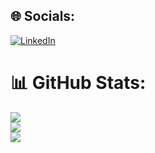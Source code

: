 ## 🌐 Socials:
[![LinkedIn](https://img.shields.io/badge/LinkedIn-%230077B5.svg?logo=linkedin&logoColor=white)](https://www.linkedin.com/in/hariruban/) 

# 📊 GitHub Stats:
![](https://github-readme-stats.vercel.app/api?username=hariruban20&theme=dark&hide_border=false&include_all_commits=false&count_private=false)<br/>
![](https://github-readme-streak-stats.herokuapp.com/?user=hariruban20&theme=dark&hide_border=false)<br/>
![](https://github-readme-stats.vercel.app/api/top-langs/?username=hariruban20&theme=dark&hide_border=false&include_all_commits=false&count_private=false&layout=compact)

<!-- Proudly created with GPRM ( https://gprm.itsvg.in ) -->
